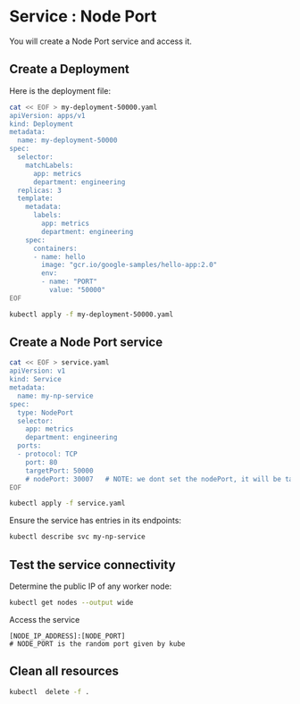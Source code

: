 # Service : Node Port

You will create a Node Port service and access it.

## Create a Deployment

Here is the deployment file:
```sh
cat << EOF > my-deployment-50000.yaml
apiVersion: apps/v1
kind: Deployment
metadata:
  name: my-deployment-50000
spec:
  selector:
    matchLabels:
      app: metrics
      department: engineering
  replicas: 3
  template:
    metadata:
      labels:
        app: metrics
        department: engineering
    spec:
      containers:
      - name: hello
        image: "gcr.io/google-samples/hello-app:2.0"
        env:
        - name: "PORT"
          value: "50000"
EOF
```

```sh
kubectl apply -f my-deployment-50000.yaml
```

## Create a Node Port service

```sh
cat << EOF > service.yaml
apiVersion: v1
kind: Service
metadata:
  name: my-np-service
spec:
  type: NodePort
  selector:
    app: metrics
    department: engineering
  ports:
  - protocol: TCP
    port: 80
    targetPort: 50000
    # nodePort: 30007   # NOTE: we dont set the nodePort, it will be taken randomly by default
EOF
```

```sh
kubectl apply -f service.yaml
```

Ensure the service has entries in its endpoints:
```sh
kubectl describe svc my-np-service
```

## Test the service connectivity

Determine the public IP of any worker node:
```sh
kubectl get nodes --output wide
```

Access the service
```
[NODE_IP_ADDRESS]:[NODE_PORT]
# NODE_PORT is the random port given by kube
```
## Clean all resources

```sh
kubectl  delete -f .
```
